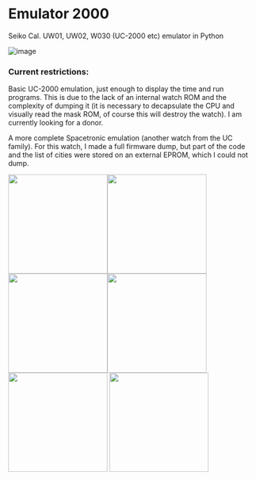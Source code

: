 # Emulator 2000
Seiko Cal. UW01, UW02, W030 (UC-2000 etc) emulator in Python

![image](https://user-images.githubusercontent.com/31337838/213396640-1a855514-b922-4f45-bfe8-7b6bddc4482a.png)

### Current restrictions:
Basic UC-2000 emulation, just enough to display the time and run programs. This is due to the lack of an internal watch ROM and the complexity of dumping it (it is necessary to decapsulate the CPU and visually read the mask ROM, of course this will destroy the watch). I am currently looking for a donor.

A more complete Spacetroniс emulation (another watch from the UC family). For this watch, I made a full firmware dump, but part of the code and the list of cities were stored on an external EPROM, which I could not dump.

<img src="https://user-images.githubusercontent.com/31337838/213409176-c8c95364-bccd-48a5-9c0f-058f33c036f3.png" width="200"><img src="https://user-images.githubusercontent.com/31337838/213409460-6c8d3977-a5d1-44f2-905c-1cffea8b2701.png" width="200"><img src="https://user-images.githubusercontent.com/31337838/213412492-2dfcd1e5-13b5-4cc5-99bd-3d0f0f22d3d8.png" width="200"><img src="https://user-images.githubusercontent.com/31337838/213409700-96d863c3-bc84-42d9-8036-40b51c004b31.png" width="200"><img src="https://user-images.githubusercontent.com/31337838/213413170-f37c5bcd-5a6b-4899-a4c0-67190b1654b9.png" width="200">
<img src="https://user-images.githubusercontent.com/31337838/213409854-bd1db373-3a2b-4a14-9bd5-177b77d32557.png" width="200">

